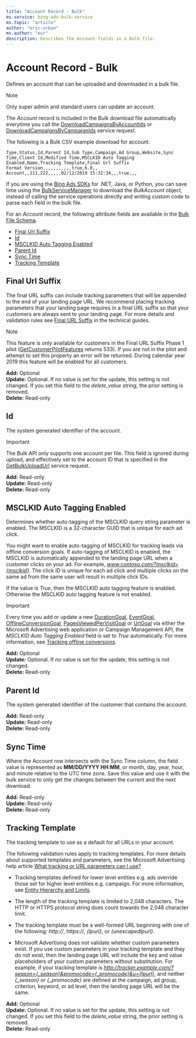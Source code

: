 ```yaml
---
title: "Account Record - Bulk"
ms.service: bing-ads-bulk-service
ms.topic: "article"
author: "eric-urban"
ms.author: "eur"
description: Describes the Account fields in a Bulk file.
---
```

# Account Record - Bulk
Defines an account that can be uploaded and downloaded in a bulk file.   

> [!NOTE]
> Only super admin and standard users can update an account.

The *Account* record is included in the Bulk download file automatically everytime you call the [DownloadCampaignsByAccountIds](downloadcampaignsbyaccountids.md) or [DownloadCampaignsByCampaignIds](downloadcampaignsbycampaignids.md) service request. 

The following is a Bulk CSV example download for account. 

```csv
Type,Status,Id,Parent Id,Sub Type,Campaign,Ad Group,Website,Sync Time,Client Id,Modified Time,MSCLKID Auto Tagging Enabled,Name,Tracking Template,Final Url Suffix
Format Version,,,,,,,,,,,true,6.0,,
Account,,111,222,,,,,02/12/2019 15:32:34,,,true,,,
```

If you are using the [Bing Ads SDKs](../guides/client-libraries.md) for .NET, Java, or Python, you can save time using the [BulkServiceManager](../guides/sdk-bulk-service-manager.md) to download the *BulkAccount* object, instead of calling the service operations directly and writing custom code to parse each field in the bulk file. 

For an *Account* record, the following attribute fields are available in the [Bulk File Schema](bulk-file-schema.md). 

- [Final Url Suffix](#finalurlsuffix)
- [Id](#id)
- [MSCLKID Auto Tagging Enabled](#msclkidautotaggingenabled)
- [Parent Id](#parentid)
- [Sync Time](#synctime)
- [Tracking Template](#trackingtemplate)

## <a name="finalurlsuffix"></a>Final Url Suffix
The final URL suffix can include tracking parameters that will be appended to the end of your landing page URL. We recommend placing tracking parameters that your landing page requires in a final URL suffix so that your customers are always sent to your landing page. For more details and validation rules see [Final URL Suffix](../guides/url-tracking-upgraded-urls.md#finalurlsuffixvalidation) in the technical guides. 

> [!NOTE]
> This feature is only available for customers in the Final URL Suffix Phase 1 pilot ([GetCustomerPilotFeatures](../customer-management-service/getcustomerpilotfeatures.md) returns 533). If you are not in the pilot and attempt to set this property an error will be returned. During calendar year 2019 this feature will be enabled for all customers.

**Add:** Optional  
**Update:** Optional. If no value is set for the update, this setting is not changed. If you set this field to the *delete_value* string, the prior setting is removed.  
**Delete:** Read-only  

## <a name="id"></a>Id
The system generated identifier of the account.

> [!IMPORTANT]
> The Bulk API only supports one account per file. This field is ignored during upload, and effectively set to the account ID that is specified in the [GetBulkUploadUrl](../bulk-service/getbulkuploadurl.md) service request.

**Add:** Read-only  
**Update:** Read-only  
**Delete:** Read-only  

## <a name="msclkidautotaggingenabled"></a>MSCLKID Auto Tagging Enabled
Determines whether auto-tagging of the MSCLKID query string parameter is enabled. The MSCLKID is a 32-character GUID that is unique for each ad click.

You might want to enable auto-tagging of MSCLKID for tracking leads via offline conversion goals. If auto-tagging of MSCLKID is enabled, the MSCLKID is automatically appended to the landing page URL when a customer clicks on your ad. For example, *www.contoso.com/?msclkid={msclkid}*. The click ID is unique for each ad click and multiple clicks on the same ad from the same user will result in multiple click IDs.

If the value is *True*, then the MSCLKID auto tagging feature is enabled. Otherwise the MSCLKID auto tagging feature is not enabled.

> [!IMPORTANT]
> Every time you add or update a new [DurationGoal](../campaign-management-service/durationgoal.md), [EventGoal](../campaign-management-service/eventgoal.md), [OfflineConversionGoal](../campaign-management-service/offlineconversiongoal.md), [PagesViewedPerVisitGoal](../campaign-management-service/pagesviewedpervisitgoal.md) or [UrlGoal](../campaign-management-service/urlgoal.md) via either the Microsoft Advertising web application or Campaign Management API, the *MSCLKID Auto Tagging Enabled* field is set to *True* automatically. For more information, see [Tracking offline conversions](https://help.ads.microsoft.com/#apex/3/en/56852/2).

**Add:** Optional  
**Update:** Optional. If no value is set for the update, this setting is not changed.    
**Delete:** Read-only  

## <a name="parentid"></a>Parent Id
The system generated identifier of the customer that contains the account.

**Add:** Read-only  
**Update:** Read-only  
**Delete:** Read-only  

## <a name="synctime"></a>Sync Time
Where the Account row intersects with the Sync Time column, the field value is represented as **MM/DD/YYYY HH:MM**, or month, day, year, hour, and minute relative to the UTC time zone. Save this value and use it with the bulk service to only get the changes between the current and the next download.

**Add:** Read-only  
**Update:** Read-only  
**Delete:** Read-only  

## <a name="trackingtemplate"></a>Tracking Template
The tracking template to use as a default for all URLs in your account.

The following validation rules apply to tracking templates. For more details about supported templates and parameters, see the Microsoft Advertising help article [What tracking or URL parameters can I use?](https://help.ads.microsoft.com/#apex/3/en/56799/2)

- Tracking templates defined for lower level entities e.g. ads override those set for higher level entities e.g. campaign. For more information, see [Entity Hierarchy and Limits](../guides/entity-hierarchy-limits.md).

- The length of the tracking template is limited to 2,048 characters. The HTTP or HTTPS protocol string does count towards the 2,048 character limit.

- The tracking template must be a well-formed URL beginning with one of the following: *http://*, *https://*, *{lpurl}*, or *{unescapedlpurl}*. 

- Microsoft Advertising does not validate whether custom parameters exist. If you use custom parameters in your tracking template and they do not exist, then the landing page URL will include the key and value placeholders of your custom parameters without substitution. For example, if your tracking template is *http://tracker.example.com/?season={_season}&promocode={_promocode}&u={lpurl}*, and neither *{_season}* or *{_promocode}* are defined at the campaign, ad group, criterion, keyword, or ad level, then the landing page URL will be the same.

**Add:** Optional  
**Update:** Optional. If no value is set for the update, this setting is not changed. If you set this field to the *delete_value* string, the prior setting is removed.  
**Delete:** Read-only  



